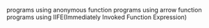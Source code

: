programs using anonymous function
programs using arrow function
programs using IIFE(Immediately Invoked Function Expression)
